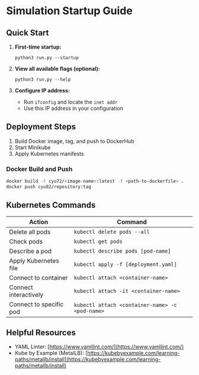 # Simulation Startup Guide

## Quick Start

1. **First-time startup:**
   ```
   python3 run.py --startup
   ```

2. **View all available flags (optional):**
   ```
   python3 run.py --help
   ```

3. **Configure IP address:**
   - Run `ifconfig` and locate the `inet addr`
   - Use this IP address in your configuration

## Deployment Steps

1. Build Docker image, tag, and push to DockerHub
2. Start Minikube
3. Apply Kubernetes manifests

### Docker Build and Push

```bash
docker build -t cyu72/<image-name>:latest -f <path-to-dockerfile> .
docker push cyu82/repository:tag
```

## Kubernetes Commands

| Action | Command |
|--------|---------|
| Delete all pods | `kubectl delete pods --all` |
| Check pods | `kubectl get pods` |
| Describe a pod | `kubectl describe pods [pod-name]` |
| Apply Kubernetes file | `kubectl apply -f [deployment.yaml]` |
| Connect to container | `kubectl attach <container-name>` |
| Connect interactively | `kubectl attach -it <container-name>` |
| Connect to specific pod | `kubectl attach <container-name> -c <pod-name>` |

## Helpful Resources

- YAML Linter: [https://www.yamllint.com/](https://www.yamllint.com/)
- Kube by Example (MetalLB): [https://kubebyexample.com/learning-paths/metallb/install](https://kubebyexample.com/learning-paths/metallb/install)
